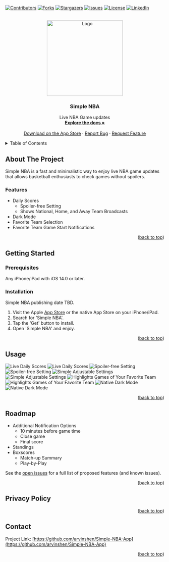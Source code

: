 <div id="top"></div>

<!-- PROJECT SHIELDS -->
<!--
*** I'm using markdown "reference style" links for readability.
*** Reference links are enclosed in brackets [ ] instead of parentheses ( ).
*** See the bottom of this document for the declaration of the reference variables
*** for contributors-url, forks-url, etc. This is an optional, concise syntax you may use.
*** https://www.markdownguide.org/basic-syntax/#reference-style-links
-->
[![Contributors][contributors-shield]][contributors-url]
[![Forks][forks-shield]][forks-url]
[![Stargazers][stars-shield]][stars-url]
[![Issues][issues-shield]][issues-url]
[![License][license-shield]][license-url]
[![LinkedIn][linkedin-shield]][linkedin-url]



<!-- PROJECT LOGO -->
<br />
<div align="center">
  <a href="https://github.com/arvinshen/Simple-NBA-App">
    <img src="assets/simple_nba_logo_dark_1024.png" alt="Logo" width="240" height="240">
  </a>

<h3 align="center">Simple NBA</h3>

  <p align="center">
    Live NBA Game updates
    <br />
    <a href="https://github.com/arvinshen/Simple-NBA-App"><strong>Explore the docs »</strong></a>
    <br />
    <br />
    <a href="https://github.com/arvinshen/Simple-NBA-App">Download on the App Store</a>
    ·
    <a href="https://github.com/arvinshen/Simple-NBA-App/issues">Report Bug</a>
    ·
    <a href="https://github.com/arvinshen/Simple-NBA-App/issues">Request Feature</a>
  </p>
</div>



<!-- TABLE OF CONTENTS -->
<details>
  <summary>Table of Contents</summary>
  <ol>
    <li>
      <a href="#about-the-project">About The Project</a>
      <ul>
        <li><a href="#features">Features</a></li>
      </ul>
    </li>
    <li>
      <a href="#getting-started">Getting Started</a>
      <ul>
        <li><a href="#prerequisites">Prerequisites</a></li>
        <li><a href="#installation">Installation</a></li>
      </ul>
    </li>
    <li><a href="#usage">Usage</a></li>
    <li><a href="#roadmap">Roadmap</a></li>
    <li><a href="#Privacy Policy">Privacy Policy</a></li>
    <li><a href="#contact">Contact</a></li>
  </ol>
</details>



<!-- ABOUT THE PROJECT -->
## About The Project

Simple NBA is a fast and minimalistic way to enjoy live NBA game updates that allows basketball enthusiasts to check games without spoilers.

### Features

- Daily Scores
    - Spoiler-free Setting
    - Shows National, Home, and Away Team Broadcasts
- Dark Mode
- Favorite Team Selection
- Favorite Team Game Start Notifications

<p align="right">(<a href="#top">back to top</a>)</p>



<!-- GETTING STARTED -->
## Getting Started

### Prerequisites

Any iPhone/iPad with iOS 14.0 or later.

### Installation

Simple NBA publishing date TBD.
1. Visit the Apple [App Store](https://apple.com/app-store/) or the native App Store on your iPhone/iPad.
2. Search for 'Simple NBA'.
3. Tap the 'Get' button to install.
4. Open 'Simple NBA' and enjoy.

<p align="right">(<a href="#top">back to top</a>)</p>



<!-- USAGE EXAMPLES -->
## Usage
![Live Daily Scores][iphone-screenshot1]
![Live Daily Scores][ipad-screenshot1]
![Spoiler-free Setting][iphone-screenshot2]
![Spoiler-free Setting][ipad-screenshot2]
![Simple Adjustable Settings][iphone-screenshot3]
![Simple Adjustable Settings][ipad-screenshot3]
![Highlights Games of Your Favorite Team][iphone-screenshot4]
![Highlights Games of Your Favorite Team][ipad-screenshot4]
![Native Dark Mode][iphone-screenshot5]
![Native Dark Mode][ipad-screenshot5]



<p align="right">(<a href="#top">back to top</a>)</p>



<!-- ROADMAP -->
## Roadmap

- Additional Notification Options
    - 10 minutes before game time
    - Close game
    - Final score
- Standings
- Boxscores
    - Match-up Summary
    - Play-by-Play

See the [open issues](https://github.com/arvinshen/Simple-NBA-App/issues) for a full list of proposed features (and known issues).

<p align="right">(<a href="#top">back to top</a>)</p>



<!-- Privacy Policy -->
## Privacy Policy



<p align="right">(<a href="#top">back to top</a>)</p>



<!-- CONTACT -->
## Contact

Project Link: [https://github.com/arvinshen/Simple-NBA-App](https://github.com/arvinshen/Simple-NBA-App)

<p align="right">(<a href="#top">back to top</a>)</p>



<!-- MARKDOWN LINKS & IMAGES -->
<!-- https://www.markdownguide.org/basic-syntax/#reference-style-links -->
[contributors-shield]: https://img.shields.io/github/contributors/arvinshen/Simple-NBA-App.svg?style=for-the-badge
[contributors-url]: https://github.com/arvinshen/Simple-NBA-App/graphs/contributors
[forks-shield]: https://img.shields.io/github/forks/arvinshen/Simple-NBA-App.svg?style=for-the-badge
[forks-url]: https://github.com/arvinshen/Simple-NBA-App/network/members
[stars-shield]: https://img.shields.io/github/stars/arvinshen/Simple-NBA-App.svg?style=for-the-badge
[stars-url]: https://github.com/arvinshen/Simple-NBA-App/stargazers
[issues-shield]: https://img.shields.io/github/issues/arvinshen/Simple-NBA-App.svg?style=for-the-badge
[issues-url]: https://github.com/arvinshen/Simple-NBA-App/issues
[license-shield]: https://img.shields.io/github/license/arvinshen/Simple-NBA-App.svg?style=for-the-badge
[license-url]: https://github.com/arvinshen/Simple-NBA-App/blob/main/LICENSE.txt
[linkedin-shield]: https://img.shields.io/badge/-LinkedIn-black.svg?style=for-the-badge&logo=linkedin&colorB=555
[linkedin-url]: https://linkedin.com/in/arvin-shen
[privacy-url]: https://github.com/arvinshen/Simple-NBA-App/blob/main/simple-nba-privacy-policy.html
[iphone-recording1]: assets/Simulator-Screen-Recording-iPhone13-2022-02-05-at-18.40.29.gif
[iphone-recording2]: assets/Simulator-Screen-Recording-iPhone13-2022-02-05-at-18.46.19.gif
[iphone-recording3]: assets/Simulator-Screen-Recording-iPhone13-2022-02-05-at-19.33.34.gif
[iphone-screenshot1]: assets/iphone-image1.png
[iphone-screenshot2]: assets/iphone-image2.png
[iphone-screenshot3]: assets/iphone-image3.png
[iphone-screenshot4]: assets/iphone-image4.png
[iphone-screenshot5]: assets/iphone-image5.png
[ipad-screenshot1]: assets/ipad-image1.png
[ipad-screenshot2]: assets/ipad-image2.png
[ipad-screenshot3]: assets/ipad-image3.png
[ipad-screenshot4]: assets/ipad-image4.png
[ipad-screenshot5]: assets/ipad-image5.png
